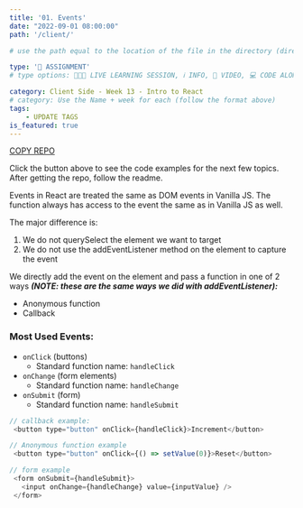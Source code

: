 ```yaml
---
title: '01. Events'
date: "2022-09-01 08:00:00"
path: '/client/'

# use the path equal to the location of the file in the directory (directory structure)

type: '📝 ASSIGNMENT'
# type options: 👩🏽‍🏫 LIVE LEARNING SESSION, ℹ️ INFO, 🎥 VIDEO, 💻 CODE ALONG, 🥼 LAB, ↩️ REVIEW/NOTES, 👥 GROUP LEARNING, 👷🏼‍♂️ GROUP PROJECT, 🧠 ASSESSMENT, 📝 ASSIGNMENT

category: Client Side - Week 13 - Intro to React
# category: Use the Name + week for each (follow the format above)
tags: 
    - UPDATE TAGS
is_featured: true
---
```

<a class="rn-button btn-purple" href="https://githubtools.reppedintech.com/u/codetracker-learning/react-topics" target="_blank">COPY REPO</a>


Click the button above to see the code examples for the next few topics. After getting the repo, follow the readme.

Events in React are treated the same as DOM events in Vanilla JS. The function always has access to the event the same as in Vanilla JS as well.

The major difference is:

1. We do not querySelect the element we want to target
1. We do not use the addEventListener method on the element to capture the event

We directly add the event on the element and pass a function in one of 2 ways **_(NOTE: these are the same ways we did with addEventListener):_**

- Anonymous function
- Callback

### Most Used Events:
- `onClick` (buttons)
  - Standard function name: `handleClick`
- `onChange` (form elements)
  - Standard function name: `handleChange`
- `onSubmit` (form)
  - Standard function name: `handleSubmit`

```js
// callback example:
 <button type="button" onClick={handleClick}>Increment</button>

// Anonymous function example
 <button type="button" onClick={() => setValue(0)}>Reset</button>

// form example
 <form onSubmit={handleSubmit}>
   <input onChange={handleChange} value={inputValue} />
 </form>
 ```
